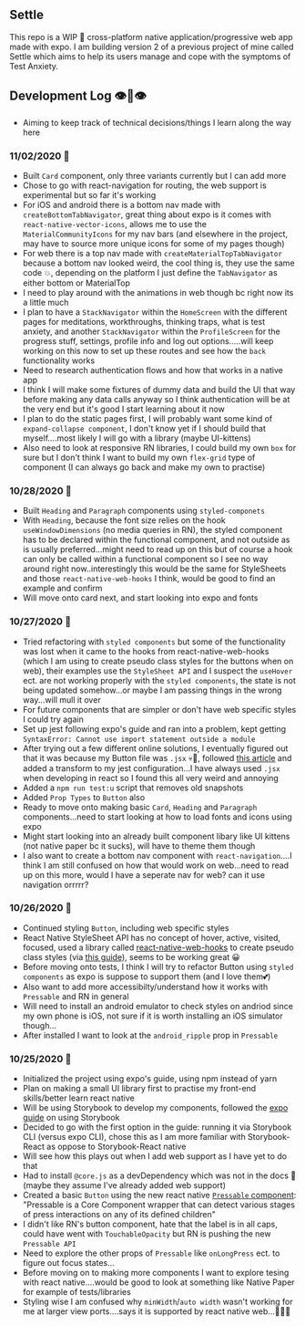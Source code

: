 ## Settle

This repo is a WIP 🔨 cross-platform native application/progressive web app made with expo. I am building version 2 of a previous project of mine called Settle which aims to help its users manage and cope with the symptoms of Test Anxiety.

## Development Log 👁👄👁

- Aiming to keep track of technical decisions/things I learn along the way here

### 11/02/2020 🍂

- Built `Card` component, only three variants currently but I can add more
- Chose to go with react-navigation for routing, the web support is experimental but so far it's working
- For iOS and android there is a bottom nav made with `createBottomTabNavigator`, great thing about expo is it comes with `react-native-vector-icons`, allows me to use the `MaterialCommunityIcons` for my nav bars (and elsewhere in the project, may have to source more unique icons for some of my pages though)
- For web there is a top nav made with `createMaterialTopTabNavigator` because a bottom nav looked weird, the cool thing is, they use the same code 💥, depending on the platform I just define the `TabNavigator` as either bottom or MaterialTop
- I need to play around with the animations in web though bc right now its a little much
- I plan to have a `StackNavigator` within the `HomeScreen` with the different pages for meditations, workthroughs, thinking traps, what is test anxiety, and another `StackNavigator` within the `ProfileScreen` for the progress stuff, settings, profile info and log out options.....will keep working on this now to set up these routes and see how the `back` functionality works
- Need to research authentication flows and how that works in a native app
- I think I will make some fixtures of dummy data and build the UI that way before making any data calls anyway so I think authentication will be at the very end but it's good I start learning about it now
- I plan to do the static pages first, I will probably want some kind of `expand-collapse component`, I don't know yet if I should build that myself....most likely I will go with a library (maybe UI-kittens)
- Also need to look at responsive RN libraries, I could build my own `box` for sure but I don't think I want to build my own `flex-grid` type of component (I can always go back and make my own to practise)

### 10/28/2020 🍁

- Built `Heading` and `Paragraph` components using `styled-componets`
- With `Heading`, because the font size relies on the hook `useWindowDimensions` (no media queries in RN), the styled component has to be declared within the functional component, and not outside as is usually preferred...might need to read up on this but of course a hook can only be called within a functional component so I see no way around right now..interestingly this would be the same for StyleSheets and those `react-native-web-hooks` I think, would be good to find an example and confirm
- Will move onto card next, and start looking into expo and fonts

### 10/27/2020 🍁

- Tried refactoring with `styled components` but some of the functionality was lost when it came to the hooks from react-native-web-hooks (which I am using to create pseudo class styles for the buttons when on web), their examples use the `StyleSheet API` and I suspect the `useHover` ect. are not working properly with the `styled components`, the state is not being updated somehow...or maybe I am passing things in the wrong way...will mull it over
- For future components that are simpler or don't have web specific styles I could try again
- Set up jest following expo's guide and ran into a problem, kept getting `SyntaxError: Cannot use import statement outside a module`
- After trying out a few different online solutions, I eventually figured out that it was because my Button file was `.jsx` 💀🤢, followed [this article](https://levelup.gitconnected.com/setting-up-jest-under-expo-to-work-with-jsx-files-ba35a51bc25a) and added a transform to my jest configuration...I have always used `.jsx` when developing in react so I found this all very weird and annoying
- Added a `npm run test:u` script that removes old snapshots
- Added `Prop Types` to `Button` also
- Ready to move onto making basic `Card`, `Heading` and `Paragraph` components...need to start looking at how to load fonts and icons using expo
- Might start looking into an already built component libary like UI kittens (not native paper bc it sucks), will have to theme them though
- I also want to create a bottom nav component with `react-navigation`....I think I am still confused on how that would work on web...need to read up on this more, would I have a seperate nav for web? can it use navigation orrrrr?

### 10/26/2020 🍁

- Continued styling `Button`, including web specific styles
- React Native StyleSheet API has no concept of hover, active, visited, focused, used a library called [react-native-web-hooks](https://www.npmjs.com/package/react-native-web-hooks) to create pseudo class styles (via [this guide](https://blog.expo.io/css-pseudo-class-effects-in-expo-for-web-56649f88eb6b)), seems to be working great 😀
- Before moving onto tests, I think I will try to refactor Button using `styled components` as expo is suppose to support them (and I love them💕)
- Also want to add more accessibilty/understand how it works with `Pressable` and RN in general
- Will need to install an android emulator to check styles on andriod since my own phone is iOS, not sure if it is worth installing an iOS simulator though...
- After installed I want to look at the `android_ripple` prop in `Pressable`

### 10/25/2020 🍁

- Initialized the project using expo's guide, using npm instead of yarn
- Plan on making a small UI library first to practise my front-end skills/better learn react native
- Will be using Storybook to develop my components, followed the [expo guide](https://github.com/expo/examples/tree/master/with-storybook) on using Storybook
- Decided to go with the first option in the guide: running it via Storybook CLI (versus expo CLI), chose this as I am more familiar with Storybook-React as oppose to Storybook-React native
- Will see how this plays out when I add web support as I have yet to do that
- Had to install `@core.js` as a devDependency which was not in the docs 👀 (maybe they assume I've already added web support)
- Created a basic `Button` using the new react native [`Pressable` component](https://reactnative.dev/docs/pressable): "Pressable is a Core Component wrapper that can detect various stages of press interactions on any of its defined children"
- I didn't like RN's button component, hate that the label is in all caps, could have went with `TouchableOpacity` but RN is pushing the new `Pressable API`
- Need to explore the other props of `Pressable` like `onLongPress` ect. to figure out focus states...
- Before moving on to making more components I want to explore tesing with react native....would be good to look at something like Native Paper for example of tests/libraries
- Styling wise I am confused why `minWidth`/`auto width` wasn't working for me at larger view ports....says it is supported by react native web...🤷🏼‍♀️
